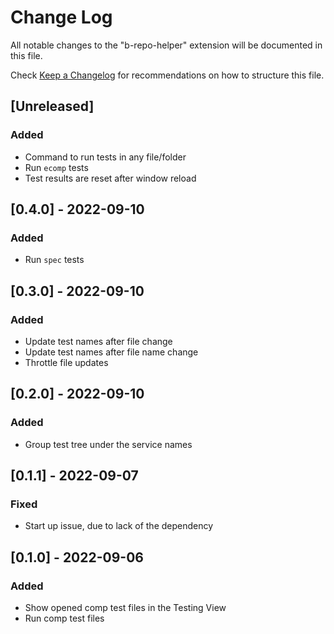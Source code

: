 # Change Log

All notable changes to the "b-repo-helper" extension will be documented in this file.

Check [Keep a Changelog](http://keepachangelog.com/) for recommendations on how to structure this file.

## [Unreleased]

### Added

- Command to run tests in any file/folder
- Run `ecomp` tests
- Test results are reset after window reload

## [0.4.0] - 2022-09-10

### Added

- Run `spec` tests

## [0.3.0] - 2022-09-10

### Added

- Update test names after file change
- Update test names after file name change
- Throttle file updates

## [0.2.0] - 2022-09-10

### Added

- Group test tree under the service names

## [0.1.1] - 2022-09-07

### Fixed

- Start up issue, due to lack of the dependency

## [0.1.0] - 2022-09-06

### Added

- Show opened comp test files in the Testing View
- Run comp test files
